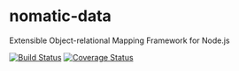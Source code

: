 # nomatic-data
Extensible Object-relational Mapping Framework for Node.js

[![Build Status](https://travis-ci.org/bdfoster/nomatic-data.svg?branch=greenkeeper%2Finitial)](https://travis-ci.org/bdfoster/nomatic-data)
[![Coverage Status](https://coveralls.io/repos/github/bdfoster/nomatic-data/badge.svg)](https://coveralls.io/github/bdfoster/nomatic-data)
